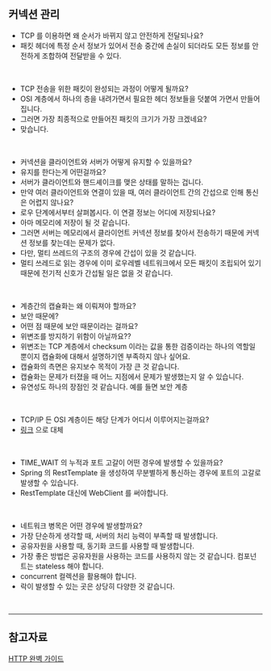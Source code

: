 ## 커넥션 관리

* TCP 를 이용하면 왜 순서가 바뀌지 않고 안전하게 전달되나요?
* 패킷 헤더에 특정 순서 정보가 있어서 전송 중간에 손실이 되더라도 모든 정보를 안전하게 조합하여 전달받을 수 있다.
<br />

* TCP 전송을 위한 패킷이 완성되는 과정이 어떻게 될까요?
* OSI 계층에서 하나의 층을 내려가면서 필요한 헤더 정보들을 덧붙여 가면서 만들어집니다.
* 그러면 가장 최종적으로 만들어진 패킷의 크기가 가장 크겠네요?
* 맞습니다.
<br />

* 커넥션을 클라이언트와 서버가 어떻게 유지할 수 있을까요?
* 유지를 한다는게 어떤걸까요?
* 서버가 클라이언트와 핸드셰이크를 맺은 상태를 말하는 겁니다.
* 만약 여러 클라이언트와 연결이 있을 때, 여러 클라이언트 간의 간섭으로 인해 통신은 어렵지 않나요?
* 로우 단계에서부터 살펴봅시다. 이 연결 정보는 어디에 저장되나요?
* 아마 메모리에 저장이 될 것 같습니다.
* 그러면 서버는 메모리에서 클라이언트 커넥션 정보를 찾아서 전송하기 때문에 커넥션 정보를 찾는데는 문제가 없다.
* 다만, 멀티 쓰레드의 구조의 경우에 간섭이 있을 것 같습니다.
* 멀티 쓰레드로 읽는 경우에 이미 로우레벨 네트워크에서 모든 패킷이 조립되어 있기 때문에 전기적 신호가 간섭될 일은 없을 것 같습니다.
<br />

* 계층간의 캡슐화는 왜 이뤄져야 할까요?
* 보안 때문에?
* 어떤 점 때문에 보안 때문이라는 걸까요?
* 위변조를 방지하기 위함이 아닐까요??
* 위변조는 TCP 계층에서 checksum 이라는 값을 통한 검증이라는 하나의 역할일 뿐이지 캡슐화에 대해서 설명하기엔 부족하지 않나 싶어요.
* 캡슐화의 측면은 유지보수 목적이 가장 큰 것 같습니다.
* 캡슐화는 문제가 터졌을 때 어느 지점에서 문제가 발생했는지 알 수 있습니다.
* 유연성도 하나의 장점인 것 같습니다. 예를 들면 보안 계층
<br />

* TCP/IP 든 OSI 계층이든 해당 단계가 어디서 이루어지는걸까요?
* [링크](https://webdir.tistory.com/262) 으로 대체
<br />

* TIME_WAIT 의 누적과 포트 고갈이 어떤 경우에 발생할 수 있을까요?
* Spring 의 RestTemplate 을 생성하여 무분별하게 통신하는 경우에 포트의 고갈로 발생할 수 있습니다.
* RestTemplate 대신에 WebClient 를 써야합니다.
<br />

* 네트워크 병목은 어떤 경우에 발생할까요?
* 가장 단순하게 생각할 때, 서버의 처리 능력이 부족할 때 발생합니다.
* 공유자원을 사용할 때, 동기화 코드를 사용할 때 발생합니다.
* 가장 좋은 방법은 공유자원을 사용하는 코드를 사용하지 않는 것 같습니다. 컴포넌트는 stateless 해야 합니다.
* concurrent 컬렉션을 활용해야 합니다.
* 락이 발생할 수 있는 곳은 상당히 다양한 것 같습니다.
<br />

---

## 참고자료

[HTTP 완벽 가이드](http://www.kyobobook.co.kr/product/detailViewKor.laf?ejkGb=KOR&mallGb=KOR&barcode=9788966261208&orderClick=LEA&Kc=)